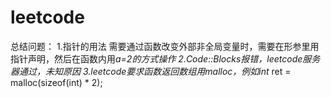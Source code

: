 # leetcode
总结问题：
  1.指针的用法
    需要通过函数改变外部非全局变量时，需要在形参里用指针声明，然后在函数内用*a=2的方式操作
  2.Code::Blocks报错，leetcode服务器通过，未知原因
  3.leetcode要求函数返回数组用malloc，例如int* ret = malloc(sizeof(int) * 2);
